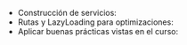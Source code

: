 
* Construcción de servicios:
* Rutas y LazyLoading para optimizaciones: 
* Aplicar buenas prácticas vistas en el curso: 

